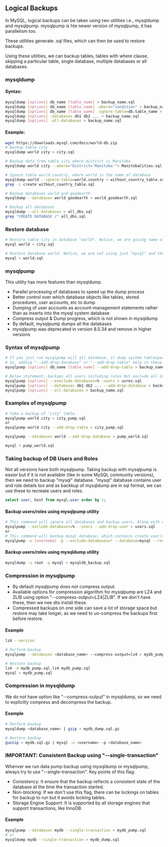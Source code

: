 ## Logical Backups

In MySQL, logical backups can be taken using two utilities i.e., mysqldump and mysqlpump. mysqlpump is hte newer version of mysqlpump, it has parallelism too.

These utilities generate .sql files, which can then be used to restore backups.

Using these utilities, we can backup tables, tables with where clause, skipping a particular table, single database, multiple databases or all databases.

### mysqldump

#### Syntax:
```sh
mysqldump [options] db_name [table_name] > backup_name.sql
mysqldump [options] db_name [table_name] -where="condition" > backup_name.sql
mysqldump [options] db_name [table_name] -ignore-table=db.table_name > backup_name.sql
mysqldump [options] -databases db1 db2 ... > backup_name.sql
mysqldump [options] -all-databases > backup_name.sql
```

#### Example:
```sh
wget https://downloads.mysql.com/docs/world-db.zip
# Backup table city
mysqldump world city > city.sql

# Backup data from table city where district is Manitoba
mysqldump world city --where="District='Manitoba'"> ManitobaCities.sql

# Ignore table world.country, where world is the name of database
mysqldump world --ignore-table=world.country > without_country_table.sql
grep -i create without_country_table.sql

# Backup databases world and goodearth
mysqldump --databases world goodearth > world_goodearth.sql

# Backup all databases
mysqldump --all-databases > all_dbs.sql
grep "CREATE DATABASE /" all_dbs.sql
```

### Restore database
```sh
# Restore table city in database "world". Notice, we are giving name of database "world", table will be created in this database.
mysql world < city.sql

# Restore database world. Notice, we are not using just "mysql" and the script.
mysql < world.sql
```

### mysqlpump

This utility has more features than mysqldump. 

* Parallel processing of databases to speed up the dump process
* Better control over which database objects like tables, stored procedures, user accounts, etc to dump
* Dumping of user accounts as account-management statements rather than as inserts into the mysql system database
* Compress output & Dump progress, which is not shown in mysqldump 
* By default, mysqlpump dumps all the databases 
* mysqlpump was deprecated in version 8.0.34 and remove in higher versions 

### Syntax of mysqlpump 
```sh 
# If you just run mysqlpump will all database, it dump system tablespaces too and at the time of restore, it fails because system databases are already there.
# So, adding "--add-drop-database" or "--add-drop-table" help in these scenarios.
mysqlpump [options] db_name [table_name] --add-drop-table > backup_name.sql

# Below statement, backups all users including roles but exclude all databases.
mysqlpump [options] --execlude-databases=% -users > usres.sql
mysqlpump [options] --databases db1 db2 ... --add-drop-database > backup_name.sql
mysqlpump [options] --all-databases > backup_name.sql
```

### Examples of mysqlpump 
```sh
# Take a backup of "city" table.
mysqlpump world city > city_pump.sql
or
mysqlpump world city --add-drop-table > city_pump.sql

mysqlpump --databases world --add-drop-database > pump_world.sql

mysql < pump_world.sql
```

### Taking backup of DB Users and Roles 
Not all versions have both mysqlpump. Taking backup with mysqlpump is easier but if it is not available (like in some MySQL community versions), then we need to backup "mysql" database.
"mysql" database contains user and role details too and as backkup of mysqldump are in sql format, we can use these to recreate users and roles.

```sql 
select user, host from mysql.user order by 1;
```
#### Backup users/roles using mysqlpump utility
```sh
# This command will ignore all databases and backup users. Along with create user/role commands, it'll add "drop user" commands before the create commands.
mysqlpump --exclude-databases=% --users --add-drop-user > users.sql
or
# This command will backup mysql database, which contains create user/role commands in sql format
mysqlpump -u [username] -p --exclude-databases=* --database=mysql --result-file=mysqldb_backup.sql
```
#### Backup users/roles using mysqldump utility
```sh
mysqldump -u root -p mysql > mysqldb_backup.sql
```

### Compression in mysqlpump 
* By default mysqlpump does not compress output.
* Available options for compression algorithm for mysqlpump are LZ4 and ZLIB using option "--compress-output=LZ4|ZLIB". If we don't have these, then we nee dto install these.
* Compressed backups on one side can save a lot of storage space but restore may take longer, as we need to un-compress the backups first before restore.

#### Example 
```sh 
lz4 --version

# Perform backup
mysqlpump --databases <database_name> --compress-output=lz4 > mydb_pump.sql.lz4 

# Restore backup
lz4 -d mydb_pump.sql.lz4 mydb_pump.sql 
mysql < mydb_pump.sql
```

### Compression in  mysqldump
We do not have option like "--compress-output" in mysqldump, so we need to explicitly compress and decompress the backup.

#### Example 
```sh 
# Perform backup
mysqldump <database_name> | gzip > mydb_dump.sql.gz 

# Restore backup
gunzip < mydb.sql.gz | mysql -u <username> -p <database_name>
```

### IMPORTANT: Consistent Backup using "--single-transaction"
Whenver we run data pump backup using mysqldump or mysqlpump, always try to use "--single-transaction".
Key points of this flag:
* Consistency: It ensure that the backup reflects a consistent state of the database at the time the transaction started.
* Non-blocking: If we don't use this flag, there can be lockings on tables for backup to run but it avoids locking tables.
* Storage Engine Support: It is supported by all storage engines that support transactions, like InnoDB.

#### Example 
```sh 
mysqlpump --databases mydb --single-transaction > mydb_pump.sql
# or
mysqldump mydb --single-transaction > mydb_dump.sql 
```